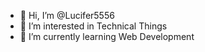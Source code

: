 - 👋 Hi, I’m @Lucifer5556
- 👀 I’m interested in Technical Things
- 🌱 I’m currently learning Web Development
